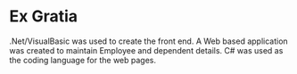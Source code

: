 # Ex Gratia
.Net/VisualBasic was used to create the front end. A Web based application was created to maintain Employee and dependent details.
C# was used as the coding language for the web pages.


